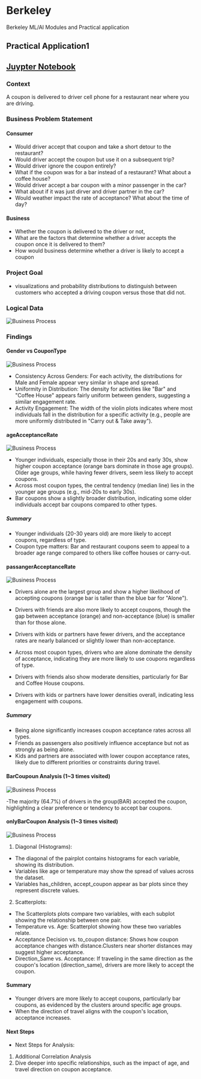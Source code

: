 # Berkeley
Berkeley ML/AI Modules and Practical application

## Practical Application1 <Will the Customer Accept the Coupon>

## [Juypter Notebook](https://github.com/Jhonson924/berkeley/blob/main/practical%20application1/coupons.ipynb)

### Context
A coupon is delivered to driver cell phone for a restaurant near where you are driving.

### Business Problem Statement

#### Consumer <Coupon>
- Would driver accept that coupon and take a short detour to the restaurant? 
- Would driver accept the coupon but use it on a subsequent trip? 
- Would driver ignore the coupon entirely? 
- What if the coupon was for a bar instead of a restaurant? What about a coffee house? 
- Would driver accept a bar coupon with a minor passenger in the car? 
- What about if it was just dirver and driver partner in the car? 
- Would weather impact the rate of acceptance? What about the time of day?

#### Business
- Whether the coupon is delivered to the driver or not, 
- What are the factors that determine whether a driver accepts the coupon once it is delivered to them? 
- How would business determine whether a driver is likely to accept a coupon

### Project Goal
- visualizations and probability distributions to distinguish between customers who accepted a driving coupon versus those that did not.

### Logical Data

![Business Process](./practical%20application1/images/data-logic.png)

### Findings

#### Gender vs CouponType
![Business Process](./practical%20application1/images/genderVsCouponType.png)

- Consistency Across Genders: For each activity, the distributions for Male and Female appear very similar in shape and spread.
- Uniformity in Distribution: The density for activities like "Bar" and "Coffee House" appears fairly uniform between genders, suggesting a similar engagement rate.
- Activity Engagement: The width of the violin plots indicates where most individuals fall in the distribution for a specific activity (e.g., people are more uniformly distributed in "Carry out & Take away").

#### ageAcceptanceRate
![Business Process](./practical%20application1/images/ageAcceptanceRate.png)

 - Younger individuals, especially those in their 20s and early 30s, show higher coupon acceptance (orange bars dominate in those age groups). Older age groups, while having fewer drivers, seem less likely to accept coupons.
- Across most coupon types, the central tendency (median line) lies in the younger age groups (e.g., mid-20s to early 30s).
- Bar coupons show a slightly broader distribution, indicating some older individuals accept bar coupons compared to other types.
##### Summary
- Younger individuals (20-30 years old) are more likely to accept coupons, regardless of type.
- Coupon type matters: Bar and restaurant coupons seem to appeal to a broader age range compared to others like coffee houses or carry-out.

#### passangerAcceptanceRate
![Business Process](./practical%20application1/images/passangerAcceptanceRate.png)

- Drivers alone are the largest group and show a higher likelihood of accepting coupons (orange bar is taller than the blue bar for "Alone").
- Drivers with friends are also more likely to accept coupons, though the gap between acceptance (orange) and non-acceptance (blue) is smaller than for those alone.
- Drivers with kids or partners have fewer drivers, and the acceptance rates are nearly balanced or slightly lower than non-acceptance.

- Across most coupon types, drivers who are alone dominate the density of acceptance, indicating they are more likely to use coupons regardless of type.
- Drivers with friends also show moderate densities, particularly for Bar and Coffee House coupons.
- Drivers with kids or partners have lower densities overall, indicating less engagement with coupons.

##### Summary
- Being alone significantly increases coupon acceptance rates across all types.
- Friends as passengers also positively influence acceptance but not as strongly as being alone.
- Kids and partners are associated with lower coupon acceptance rates, likely due to different priorities or constraints during travel.

#### BarCoupoun Analysis (1~3 times visited)
![Business Process](./practical%20application1/images/barCouponAnalysis1to3times_1.png)

-The majority (64.7%) of drivers in the group(BAR) accepted the coupon, highlighting a clear preference or tendency to accept bar coupons.

#### onlyBarCoupon Analysis (1~3 times visited)
![Business Process](./practical%20application1/images/barCouponAnalysis1to3times.png)

1. Diagonal (Histograms):

- The diagonal of the pairplot contains histograms for each variable, showing its distribution.
- Variables like age or temperature may show the spread of values across the dataset.
- Variables has_children, accept_coupon appear as bar plots since they represent discrete values.

2. Scatterplots:

- The Scatterplots plots compare two variables, with each subplot showing the relationship between one pair.
- Temperature vs. Age: Scatterplot showing how these two variables relate.
- Acceptance Decision vs. to_coupon distance: Shows how coupon acceptance changes with distance.Clusters near shorter distances may suggest higher acceptance.
- Direction_Same vs. Acceptance: If traveling in the same direction as the coupon's location (direction_same), drivers are more likely to accept the coupon.

#### Summary
- Younger drivers are more likely to accept coupons, particularly bar coupons, as evidenced by the clusters around specific age groups.
- When the direction of travel aligns with the coupon's location, acceptance increases.

#### Next Steps
- Next Steps for Analysis:
1. Additional Correlation Analysis
2. Dive deeper into specific relationships, such as the impact of age, and travel direction on coupon acceptance.